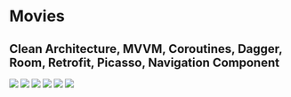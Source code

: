 # Movies

## Clean Architecture, MVVM, Coroutines, Dagger, Room, Retrofit, Picasso, Navigation Component

![](https://i.ibb.co/D9xS14g/Whats-App-Image-2022-04-20-at-18.jpg) ![](https://i.ibb.co/RSrdRyz/Whats-App-Image-2022-04-20-at-18.jpg) ![](https://i.ibb.co/QNL5wNy/Whats-App-Image-2022-04-20-at-185.jpg)
![](https://i.ibb.co/k3PWK2h/Whats-App-Image-2022-04-20-at-18-11-02.jpg) ![](https://i.ibb.co/zXD9kR2/Whats-App-Image-2022-04-20-at-18-28-01-1.jpg) ![](https://i.ibb.co/r38yk1n/Whats-App-Image-2022-04-20-at-18-11-01-1.jpg)
